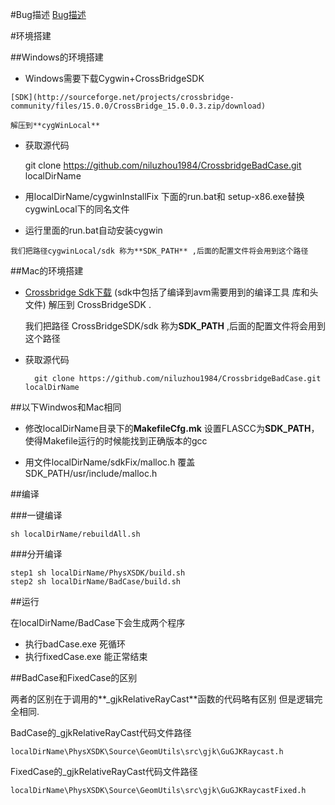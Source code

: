 #Bug描述
[Bug描述](https://github.com/shawn11ZX/crossbridge-bug)

#环境搭建

##Windows的环境搭建
   * Windows需要下载Cygwin+CrossBridgeSDK

   	[SDK](http://sourceforge.net/projects/crossbridge-community/files/15.0.0/CrossBridge_15.0.0.3.zip/download)
    
	解压到**cygWinLocal**

   * 获取源代码
   
		git clone https://github.com/niluzhou1984/CrossbridgeBadCase.git localDirName

   * 用localDirName/cygwinInstallFix 下面的run.bat和 setup-x86.exe替换cygwinLocal下的同名文件

   * 运行里面的run.bat自动安装cygwin

   
	我们把路径cygwinLocal/sdk 称为**SDK_PATH** ,后面的配置文件将会用到这个路径
##Mac的环境搭建


* [Crossbridge Sdk下载](http://sourceforge.net/projects/crossbridge-community/files/15.0.0/CrossBridge_15.0.0.3.dmg/download) (sdk中包括了编译到avm需要用到的编译工具 库和头文件) 解压到 CrossBridgeSDK .

	我们把路径 CrossBridgeSDK/sdk 称为**SDK_PATH** ,后面的配置文件将会用到这个路径
* 获取源代码

		git clone https://github.com/niluzhou1984/CrossbridgeBadCase.git localDirName

##以下Windwos和Mac相同

	


* 修改localDirName目录下的**MakefileCfg.mk** 设置FLASCC为**SDK_PATH**，使得Makefile运行的时候能找到正确版本的gcc

* 用文件localDirName/sdkFix/malloc.h 覆盖 SDK_PATH/usr/include/malloc.h



##编译

###一键编译

	sh localDirName/rebuildAll.sh
###分开编译

	step1 sh localDirName/PhysXSDK/build.sh
	step2 sh localDirName/BadCase/build.sh


##运行

在localDirName/BadCase下会生成两个程序

* 执行badCase.exe 死循环
* 执行fixedCase.exe 能正常结束


##BadCase和FixedCase的区别

两者的区别在于调用的**_gjkRelativeRayCast**函数的代码略有区别 但是逻辑完全相同.

BadCase的_gjkRelativeRayCast代码文件路径
	
	localDirName\PhysXSDK\Source\GeomUtils\src\gjk\GuGJKRaycast.h

FixedCase的_gjkRelativeRayCast代码文件路径
    
	localDirName\PhysXSDK\Source\GeomUtils\src\gjk\GuGJKRaycastFixed.h





 


